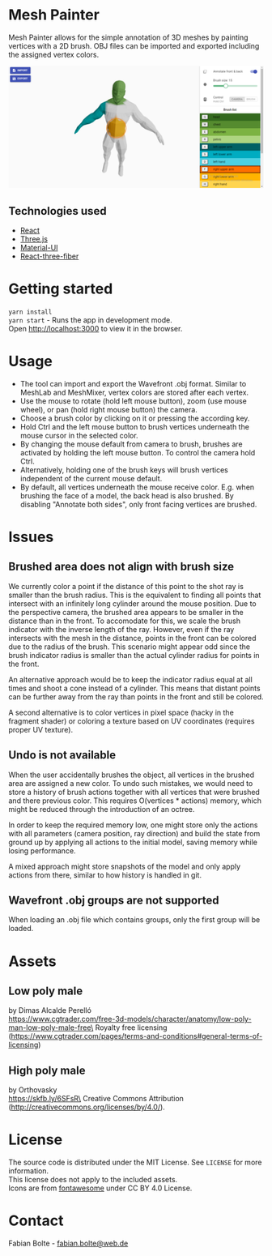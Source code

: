 # Mesh Painter

Mesh Painter allows for the simple annotation of 3D meshes by painting vertices with a 2D brush. OBJ files can be imported and exported including the assigned vertex colors.

![Screenshot](demo/Mesh-Painter.png)

## Technologies used
- [React](https://reactjs.org/)
- [Three.js](https://threejs.org/)
- [Material-UI](https://material-ui.com/)
- [React-three-fiber](https://github.com/pmndrs/react-three-fiber)

# Getting started
`yarn install`\
`yarn start` - Runs the app in development mode.\
Open [http://localhost:3000](http://localhost:3000) to view it in the browser.

# Usage
- The tool can import and export the Wavefront .obj format. Similar to MeshLab and MeshMixer, vertex colors are stored after each vertex.
- Use the mouse to rotate (hold left mouse button), zoom (use mouse wheel), or pan (hold right mouse button) the camera.
- Choose a brush color by clicking on it or pressing the according key.
- Hold Ctrl and the left mouse button to brush vertices underneath the mouse cursor in the selected color.
- By changing the mouse default from camera to brush, brushes are activated by holding the left mouse button. To control the camera hold Ctrl.
- Alternatively, holding one of the brush keys will brush vertices independent of the current mouse default.
- By default, all vertices underneath the mouse receive color. E.g. when brushing the face of a model, the back head is also brushed.
By disabling "Annotate both sides", only front facing vertices are brushed.

# Issues

## Brushed area does not align with brush size
We currently color a point if the distance of this point to the shot ray is smaller than the brush radius. This is the equivalent to finding all points that intersect with an infinitely long cylinder around the mouse position. Due to the perspective camera, the brushed area appears to be smaller in the distance than in the front. To accomodate for this, we scale the brush indicator with the inverse length of the ray. However, even if the ray intersects with the mesh in the distance, points in the front can be colored due to the radius of the brush. This scenario might appear odd since the brush indicator radius is smaller than the actual cylinder radius for points in the front.

An alternative approach would be to keep the indicator radius equal at all times and shoot a cone instead of a cylinder. This means that distant points can be further away from the ray than points in the front and still be colored.

A second alternative is to color vertices in pixel space (hacky in the fragment shader) or coloring a texture based on UV coordinates (requires proper UV texture).

## Undo is not available
When the user accidentally brushes the object, all vertices in the brushed area are assigned a new color.
To undo such mistakes, we would need to store a history of brush actions together with all vertices that were brushed and there previous color. This requires O(vertices * actions) memory, which might be reduced through the introduction of an octree.

In order to keep the required memory low, one might store only the actions with all parameters (camera position, ray direction) and build the state from ground up by applying all actions to the initial model, saving memory while losing performance.

A mixed approach might store snapshots of the model and only apply actions from there, similar to how history is handled in git.

## Wavefront .obj groups are not supported
When loading an .obj file which contains groups, only the first group will be loaded.

# Assets
## Low poly male
by Dimas Alcalde Perelló\
https://www.cgtrader.com/free-3d-models/character/anatomy/low-poly-man-low-poly-male-free\
Royalty free licensing (https://www.cgtrader.com/pages/terms-and-conditions#general-terms-of-licensing)

## High poly male
by Orthovasky\
https://skfb.ly/6SFsR\
Creative Commons Attribution (http://creativecommons.org/licenses/by/4.0/).

# License

The source code is distributed under the MIT License. See `LICENSE` for more information.\
This license does not apply to the included assets.\
Icons are from [fontawesome](https://fontawesome.com/) under CC BY 4.0 License.

# Contact

Fabian Bolte - fabian.bolte@web.de